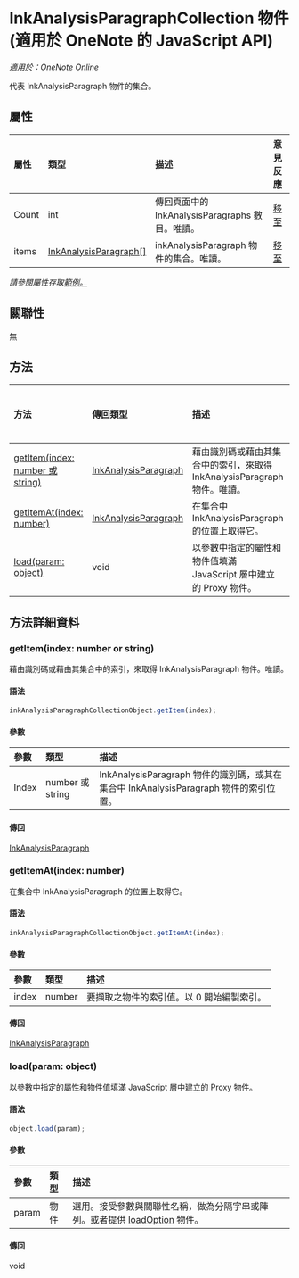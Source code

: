 # <a name="inkanalysisparagraphcollection-object-(javascript-api-for-onenote)"></a>InkAnalysisParagraphCollection 物件 (適用於 OneNote 的 JavaScript API)

_適用於：OneNote Online_  


代表 InkAnalysisParagraph 物件的集合。

## <a name="properties"></a>屬性

| 屬性	     | 類型	   |描述|意見反應|
|:---------------|:--------|:----------|:-------|
|Count|int|傳回頁面中的 InkAnalysisParagraphs 數目。唯讀。|[移至](https://github.com/OfficeDev/office-js-docs/issues/new?title=OneNote-inkAnalysisParagraphCollection-count)|
|items|[InkAnalysisParagraph[]](inkanalysisparagraph.md)|inkAnalysisParagraph 物件的集合。唯讀。|[移至](https://github.com/OfficeDev/office-js-docs/issues/new?title=OneNote-inkAnalysisParagraphCollection-items)|

_請參閱屬性存取[範例。](#property-access-examples)_

## <a name="relationships"></a>關聯性
無


## <a name="methods"></a>方法

| 方法           | 傳回類型    |描述| 意見反應|
|:---------------|:--------|:----------|:-------|
|[getItem(index: number 或 string)](#getitemindex-number-or-string)|[InkAnalysisParagraph](inkanalysisparagraph.md)|藉由識別碼或藉由其集合中的索引，來取得 InkAnalysisParagraph 物件。唯讀。|[移至](https://github.com/OfficeDev/office-js-docs/issues/new?title=OneNote-inkAnalysisParagraphCollection-getItem)|
|[getItemAt(index: number)](#getitematindex-number)|[InkAnalysisParagraph](inkanalysisparagraph.md)|在集合中 InkAnalysisParagraph 的位置上取得它。|[移至](https://github.com/OfficeDev/office-js-docs/issues/new?title=OneNote-inkAnalysisParagraphCollection-getItemAt)|
|[load(param: object)](#loadparam-object)|void|以參數中指定的屬性和物件值填滿 JavaScript 層中建立的 Proxy 物件。|[移至](https://github.com/OfficeDev/office-js-docs/issues/new?title=OneNote-inkAnalysisParagraphCollection-load)|

## <a name="method-details"></a>方法詳細資料


### <a name="getitem(index:-number-or-string)"></a>getItem(index: number or string)
藉由識別碼或藉由其集合中的索引，來取得 InkAnalysisParagraph 物件。唯讀。

#### <a name="syntax"></a>語法
```js
inkAnalysisParagraphCollectionObject.getItem(index);
```

#### <a name="parameters"></a>參數
| 參數	    | 類型	   |描述|
|:---------------|:--------|:----------|
|Index|number 或 string|InkAnalysisParagraph 物件的識別碼，或其在集合中 InkAnalysisParagraph 物件的索引位置。|

#### <a name="returns"></a>傳回
[InkAnalysisParagraph](inkanalysisparagraph.md)

### <a name="getitemat(index:-number)"></a>getItemAt(index: number)
在集合中 InkAnalysisParagraph 的位置上取得它。

#### <a name="syntax"></a>語法
```js
inkAnalysisParagraphCollectionObject.getItemAt(index);
```

#### <a name="parameters"></a>參數
| 參數	    | 類型	   |描述|
|:---------------|:--------|:----------|
|index|number|要擷取之物件的索引值。以 0 開始編製索引。|

#### <a name="returns"></a>傳回
[InkAnalysisParagraph](inkanalysisparagraph.md)

### <a name="load(param:-object)"></a>load(param: object)
以參數中指定的屬性和物件值填滿 JavaScript 層中建立的 Proxy 物件。

#### <a name="syntax"></a>語法
```js
object.load(param);
```

#### <a name="parameters"></a>參數
| 參數	    | 類型	   |描述|
|:---------------|:--------|:----------|
|param|物件|選用。接受參數與關聯性名稱，做為分隔字串或陣列。或者提供 [loadOption](loadoption.md) 物件。|

#### <a name="returns"></a>傳回
void
